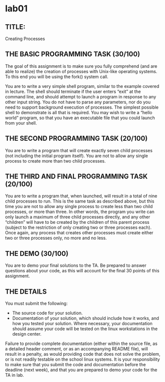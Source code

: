 # lab01

## TITLE:
Creating Processes


## THE BASIC PROGRAMMING TASK (30/100)
The goal of this assignment is to make sure you fully comprehend (and are able to realize) the creation of processes with Unix-like operating systems. To this end you will be using the fork() system call.

You are to write a very simple shell program, similar to the example covered in lecture. The shell should terminate if the user enters “exit” at the command line, and should attempt to launch a program in response to any other input string. You do not have to parse any parameters, nor do you need to support background execution of processes. The simplest possible shell to demonstrate is all that is required. You may wish to write a “hello world” program, so that you have an executable file that you could launch from your shell.


## THE SECOND PROGRAMMING TASK (20/100)
You are to write a program that will create exactly seven child processes (not including the initial program itself). You are not to allow any single process to create more than two child processes.


## THE THIRD AND FINAL PROGRAMMING TASK (20/100)
You are to write a program that, when launched, will result in a total of nine child processes to run. This is the same task as described above, but this time you are not to allow any single process to create less than two child processes, or more than three. In other words, the program you write can only launch a maximum of three child processes directly, and any other “children” will have to be created by the children of this parent process (subject to the restriction of only creating two or three processes each). Once again, any process that creates other processes must create either two or three processes only, no more and no less.


## THE DEMO (30/100)
You are to demo your final solutions to the TA. Be prepared to answer questions about your code, as this will account for the final 30 points of this assignment.
 
 
## THE DETAILS
You must submit the following:

- The source code for your solution.
- Documentation of your solution, which should include how it works, and how you tested your solution. Where necessary, your documentation should assume your code will be tested on the linux workstations in the design center.

Failure to provide complete documentation (either within the source file, as a detailed header comment, or as an accompanying README file), will result in a penalty, as would providing code that does not solve the problem, or is not readily testable on the school linux systems. It is your responsibility to make sure that you submit the code and documentation before the deadline (next week), and that you are prepared to demo your code for the TA in lab.